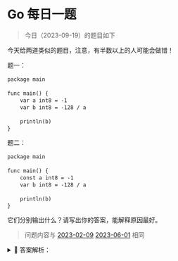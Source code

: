 # Go 每日一题

> 今日（2023-09-19）的题目如下

今天给两道类似的题目，注意，有半数以上的人可能会做错！

题一：

```golang
package main

func main() {
    var a int8 = -1
    var b int8 = -128 / a

    println(b)
}
```

题二：

```golang
package main

func main() {
    const a int8 = -1
    var b int8 = -128 / a

    println(b)
}
```

它们分别输出什么？请写出你的答案，能解释原因最好。

> 问题内容与 [2023-02-09](../../02/09/README.md) [2023-06-01](../../06/01/README.md) 相同

<details>
<summary style="cursor: pointer">🔑 答案解析：</summary>
<div>

> (与 2023-02-09 的题重复)

这是站长在去年双节期间公众号「polarisxu」上发布的题目。

答对的人真不多（半数以上答错了），特别是题一，一半以上竟然是 128，难道不知道 int8 能表示的范围吗？[-128, 127]。不过为什么答案是：题一 -128，题二编译错误？

其实这是一道计算机基础题。

先看看网友 Jayce 的解释：第一题是 -128（untyped const）/ -1 (int8 var)，untyped 隐式转换为 int8，刚好在范围内，结果是 128 ，溢出 int8 的范围。因为结果不是常量，允许溢出，最高位为符号位，变成了补码，刚好又是 -128。 第二题 -128 和 -1 都是 const，直接在编译时求值，untyped 的 -128 隐式转 int8，结果为 128，仍然是一个 const。const 转换时不允许溢出，编译错误。 其实差别就是表达式的值，题一不是常量题二是，常量类型转换不允许溢出后 truncate。

### 关于补码

如果你忘了补码（`Two's Complement`，2 的补码，一般直接称为补码），这里简单做个说明。

先问一个问题：在计算机内部 -1 二进制表示是什么（假如为 int8）？

我们很容易这么想：1 的二进制是 00000001，而最高位是符号位，因此 -1 是 10000001。因为 1 + (-1) = 0，但 00000001 + 10000001 = 10000010，很显然，这个结果不是 0。这是原码表示。

![原码形式](../../02/09/complement01.png)

所以，计算机内部采用补码（Two's Complement）表示负数。补码怎么得到呢？一般分两步：

![-1的补码表示](../../02/09/complement01.png)

- 第一步，每一个二进制位都取相反值，0 变成 1，1 变成 0。比如，00000001 的相反值就是 11111110。
- 第二步，将上一步得到的值加 1。11111110 就变成 11111111。

![补码形式的加法](../../02/09/complement01.png)

关于原码、反码和补码，可以看这篇文章：[https://www.cnblogs.com/zhangziqiu/archive/2011/03/30/ComputerCode.html](https://www.cnblogs.com/zhangziqiu/archive/2011/03/30/ComputerCode.html)，很详细。

### 题解

#### 先看题一

因为 `var b int8 = -128 / a` 不是常量表达式，因此 untyped 常量 -128 隐式转换为 int8 类型（即和 a 的类型一致），所以 `-128 / a` 的结果是 int8 类型，值是 128，超出了 int8 的范围。因为结果不是常量，允许溢出，128 的二进制表示是 10000000，正好是 -128 的补码。所以，第一题的结果是 -128。

> 关于整数溢出的 Go 语言规范说明：[https://hao.studygolang.com/golang_spec.html#id158](https://hao.studygolang.com/golang_spec.html#id158)。

在 Go 语言规范中关于整数运算有这样的说明：[https://hao.studygolang.com/golang_spec.html#id327](https://hao.studygolang.com/golang_spec.html#id327)

> 对于两个整数值 x 和 y ，其整数商 q = x / y 和余数 r = x % y 满足如下关系：
>
> x = q\*y + r 且 |r| < |y|

> 这个规则有一个例外，如果对于 x 的整数类型来说，被除数 x 是该类型中最负的那个值，那么，因为 补码 的 整数溢出 ，商 q = x / -1 等于 x （并且 r = 0 ）。

所以例外情况有：

| 类型  | x, q 的值            |
| ----- | -------------------- |
| int8  | -128                 |
| int16 | -32768               |
| int32 | -2147483648          |
| int64 | -9223372036854775808 |

#### 再看题二

对于 `var b int8 = -128 / a`，因为 a 是 int8 类型常量，所以 `-128 / a` 是常量表达式，在编译器计算，结果必然也是常量。因为 a 的类型是 int8，因此 -128 也会隐式转为 int8 类型，128 这个结果超过了 int8 的范围，但常量不允许溢出，因此编译报错。

### 总结

这题并非 Go 独有，而是计算机的基础。比如相应的 C 语言程序，结果和 Go 对应程序是一样的。

```c
// 对应题一
#include <stdio.h>

int main() {
	char a = -1;
	char b = -128 / a;

	printf("%d\n", b);

	return 0;
}
```

结果 -128。

```c
// 对应题二
#include <stdio.h>

int main() {
	const char a = -1;
	char b = -128 / a;

	printf("%d\n", b);

	return 0;
}
```

编译报错。

答案解析来自：[https://polarisxu.studygolang.com/posts/basic/complement/](https://polarisxu.studygolang.com/posts/basic/complement/)。

</div>
</details>
